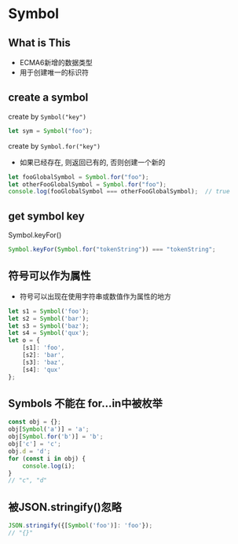 # Symbol

## What is This

- ECMA6新增的数据类型
- 用于创建唯一的标识符

## create a symbol

create by `Symbol("key")`

```js
let sym = Symbol("foo");
```

create by `Symbol.for("key")` 

- 如果已经存在, 则返回已有的, 否则创建一个新的

```js
let fooGlobalSymbol = Symbol.for("foo");
let otherFooGlobalSymbol = Symbol.for("foo");
console.log(fooGlobalSymbol === otherFooGlobalSymbol);  // true
```

## get symbol key

Symbol.keyFor()

```js
Symbol.keyFor(Symbol.for("tokenString")) === "tokenString";
```

## 符号可以作为属性

- 符号可以出现在使用字符串或数值作为属性的地方

```js
let s1 = Symbol('foo');
let s2 = Symbol('bar');
let s3 = Symbol('baz');
let s4 = Symbol('qux');
let o = {
    [s1]: 'foo',
    [s2]: 'bar',
    [s3]: 'baz',
    [s4]: 'qux'
};
```

## Symbols 不能在 for...in中被枚举

```js
const obj = {};
obj[Symbol('a')] = 'a';
obj[Symbol.for('b')] = 'b';
obj['c'] = 'c';
obj.d = 'd';
for (const i in obj) {
    console.log(i);
}
// "c", "d"
```

## 被JSON.stringify()忽略

```js
JSON.stringify({[Symbol('foo')]: 'foo'});
// "{}"
```
